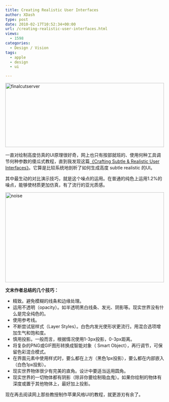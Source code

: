 ```yaml
---
title: Creating Realistic User Interfaces
author: XDash
type: post
date: 2010-02-17T10:52:34+00:00
url: /creating-realistic-user-interfaces.html
views:
  - 1598
categories:
  - Design / Vision
tags:
  - apple
  - design
  - ui

---
```

[<img loading="lazy" decoding="async" class="alignnone size-full wp-image-2850" title="finalcutserver" src="http://www.fanbing.net/wp-content/uploads/2010/02/finalcutserver.png" alt="finalcutserver" width="500" height="202" />][1]

一直对绘制高度仿真的UI原理很好奇，网上也只有按部就班的、使用何种工具调节何种参数的傻瓜式教程，直到我发现这篇<a href="http://flyosity.com/tutorial/crafting-subtle-realistic-user-interfaces.php" target="_blank">《Crafting Subtle & Realistic User Interfaces》</a>。它算是比较系统地剖析了如何生成高度 subtle realistic 的UI。

其中最生动的对比演示技巧，就是这个噪点的运用。在普通的纯色上运用1.2%的噪点，能够使材质更加仿真，有了流行的亚光质感。

<!--more-->

[<img loading="lazy" decoding="async" class="alignnone size-full wp-image-2849" title="noise" src="http://www.fanbing.net/wp-content/uploads/2010/02/noise.png" alt="noise" width="500" height="283" />][2]

**文末作者总结的几个技巧：**

  * 精致。避免模糊的线条和边缘处理。
  * 运用不透明（opacity）。如半透明黑白线条、发光、阴影等。现实世界没有什么是完全纯色的。
  * 使用参考线。
  * 不断尝试层样式（Layer Styles）。白色内发光使形状更流行。用混合选项增加生气和饱和度。
  * 慎用投影。一般而言，根据情况使用1-3px投影，0-3px距离。
  * 将复杂的PNG或GIF图形转换成智能对象（ Smart Object），再行调节，可保留色彩混合模式。
  * 在界面元素中使用样式时，要么都在上方（黑色1px投影），要么都在内部嵌入（白色1px投影）。
  * 现实世界物体很少有完美的直角。设计中要适当运用圆角。
  * 现实世界的一切物体都有阴影（除非你要绘制吸血鬼）。如果你绘制的物体有深度或置于其他物体上，最好加上投影。

现在再去阅读网上那些教授制作苹果风格UI的教程，就更游刃有余了。

 [1]: http://www.fanbing.net/wp-content/uploads/2010/02/finalcutserver.png
 [2]: http://www.fanbing.net/wp-content/uploads/2010/02/noise.png